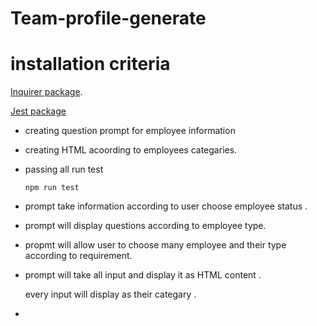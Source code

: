 # Team-profile-generate

# installation criteria 

[Inquirer package](https://www.npmjs.com/package/inquirer).


[Jest package](https://www.npmjs.com/package/jest) 


* creating question prompt for employee information 

* creating HTML acoording to employees categaries.


* passing all run test 
  
  `npm run test`

* prompt take information according to user choose employee status .

* prompt will display questions according to employee type.

* propmt will allow user to choose many employee and their type according to requirement.

* prompt will take all input and display it as HTML content .

  every input will display as their categary .

* 
